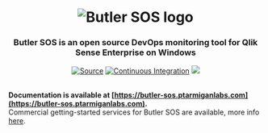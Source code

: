 <h1 align="center">
<img src="img/butler-sos-small.png" alt="Butler SOS logo">
</h1>
<h3 align="center">Butler SOS is an open source DevOps monitoring tool for Qlik Sense Enterprise on Windows</h3>
<p align="center">
<a href="https://github.com/ptarmiganlabs/butler-sos"><img src="https://img.shields.io/badge/Source---" alt="Source"></a>
<a href="https://github.com/ptarmiganlabs/butler-sos/actions/workflows/docker-image-build.yml"><img src="https://github.com/ptarmiganlabs/butler-sos/actions/workflows/docker-image-build.yml/badge.svg?branch=master" alt="Continuous Integration"></a>
<a href="https://codeclimate.com/github/ptarmiganlabs/butler-sos/maintainability"><img src="https://api.codeclimate.com/v1/badges/98e766fc989b93f063ac/maintainability" /></a>
</p>

\
**Documentation is available at [https://butler-sos.ptarmiganlabs.com](https://butler-sos.ptarmiganlabs.com).**
\
Commercial getting-started services for Butler SOS are available, more info [here](https://ptarmiganlabs.com/butler-assist/).
